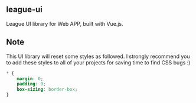 ## league-ui

League UI library for Web APP, built with Vue.js.

## Note
This UI library will reset some styles as followed. I strongly recommend you to add these styles to all of your projects for saving time to find CSS bugs :)

```css
* {
    margin: 0;
    padding: 0;
    box-sizing: border-box;
}
```